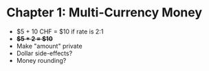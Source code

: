 # Chapter 1: Multi-Currency Money

- $5 + 10 CHF = $10 if rate is 2:1
- ~~**$5 * 2 = $10**~~
- Make "amount" private
- Dollar side-effects?
- Money rounding?